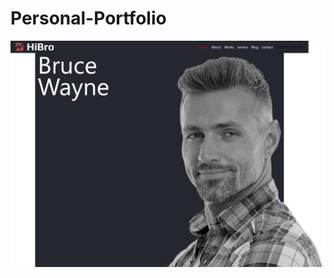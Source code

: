 # Personal-Portfolio
![](https://github.com/mshabana0/Personal-Portfolio/blob/main/FireShot%20Capture%20006%20-%20Personal%20Portfolio%20-%20.png)
